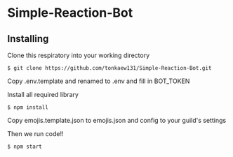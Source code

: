 # Simple-Reaction-Bot

## Installing
Clone this respiratory into your working directory

``` 
$ git clone https://github.com/tonkaew131/Simple-Reaction-Bot.git
```

Copy .env.template and renamed to .env and fill in BOT_TOKEN

Install all required library

```
$ npm install
```

Copy emojis.template.json to emojis.json and config to your guild's settings

Then we run code!!

```
$ npm start
```
